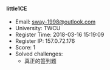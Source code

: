 #### little1CE  

* Email: sway-1998@outlook.com  
* University: TWCU  
* Register Time: 2018-03-16 15:19:09  
* Register IP: 157.0.72.176  
* Score: 1  
* Solved challenges: 
  * 真正的签到题  
